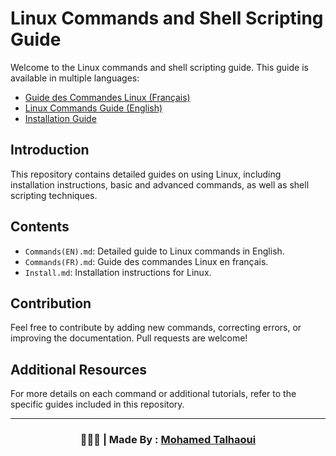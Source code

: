 # Linux Commands and Shell Scripting Guide

Welcome to the Linux commands and shell scripting guide. This guide is available in multiple languages:

- [Guide des Commandes Linux (Français)](Commands(FR).md)
- [Linux Commands Guide (English)](Commands(EN).md)
- [Installation Guide](Install.md)

## Introduction

This repository contains detailed guides on using Linux, including installation instructions, basic and advanced commands, as well as shell scripting techniques.

## Contents

- `Commands(EN).md`: Detailed guide to Linux commands in English.
- `Commands(FR).md`: Guide des commandes Linux en français.
- `Install.md`: Installation instructions for Linux.

## Contribution

Feel free to contribute by adding new commands, correcting errors, or improving the documentation. Pull requests are welcome!

## Additional Resources

For more details on each command or additional tutorials, refer to the specific guides included in this repository.

<hr>
<h3 align="center"> 🧑🏻‍💻 | Made By : <a href="https://github.com/mohamedtalhaouii" target="_blank">Mohamed Talhaoui</a></h3>
